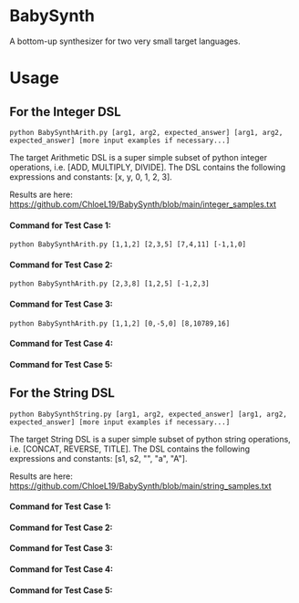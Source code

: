# BabySynth
A bottom-up synthesizer for two very small target languages.

# Usage
## For the Integer DSL
`python BabySynthArith.py [arg1, arg2, expected_answer] [arg1, arg2, expected_answer] [more input examples if necessary...]`

The target Arithmetic DSL is a super simple subset of python integer operations, i.e. [ADD, MULTIPLY, DIVIDE]. The DSL contains the following expressions and constants: [x, y, 0, 1, 2, 3].

Results are here: https://github.com/ChloeL19/BabySynth/blob/main/integer_samples.txt  

#### Command for Test Case 1:
`python BabySynthArith.py [1,1,2] [2,3,5] [7,4,11] [-1,1,0]`

#### Command for Test Case 2:
`python BabySynthArith.py [2,3,8] [1,2,5] [-1,2,3]`

#### Command for Test Case 3:
`python BabySynthArith.py [1,1,2] [0,-5,0] [8,10789,16]`

#### Command for Test Case 4:

#### Command for Test Case 5:

## For the String DSL
`python BabySynthString.py [arg1, arg2, expected_answer] [arg1, arg2, expected_answer] [more input examples if necessary...]`

The target String DSL is a super simple subset of python string operations, i.e. [CONCAT, REVERSE, TITLE]. The DSL contains the following expressions and constants: [s1, s2, "", "a", "A"].

Results are here: https://github.com/ChloeL19/BabySynth/blob/main/string_samples.txt

#### Command for Test Case 1:


#### Command for Test Case 2:


#### Command for Test Case 3:


#### Command for Test Case 4:

#### Command for Test Case 5:
